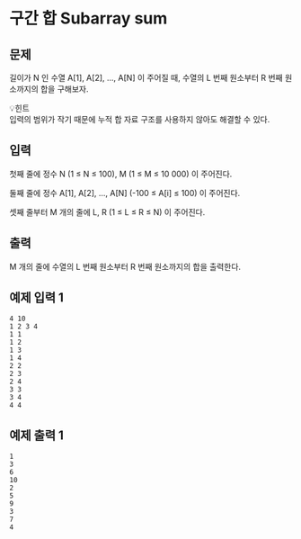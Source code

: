 # 구간 합 Subarray sum   
## 문제
길이가 N 인 수열 A[1], A[2], ..., A[N] 이 주어질 때, 수열의 L 번째 원소부터 R 번째 원소까지의 합을 구해보자.

:bulb:힌트   
입력의 범위가 작기 때문에 누적 합 자료 구조를 사용하지 않아도 해결할 수 있다.

## 입력
첫째 줄에 정수 N (1 ≤ N ≤ 100), M (1 ≤ M ≤ 10 000) 이 주어진다.

둘째 줄에 정수 A[1], A[2], ..., A[N] (-100 ≤ A[i] ≤ 100) 이 주어진다.

셋째 줄부터 M 개의 줄에 L, R (1 ≤ L ≤ R ≤ N) 이 주어진다.

## 출력
M 개의 줄에 수열의 L 번째 원소부터 R 번째 원소까지의 합을 출력한다.

## 예제 입력 1
```
4 10
1 2 3 4
1 1
1 2
1 3
1 4
2 2
2 3
2 4
3 3
3 4
4 4
```
## 예제 출력 1
```
1
3
6
10
2
5
9
3
7
4
```
